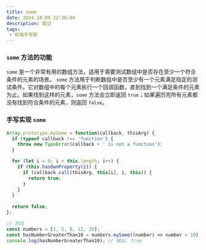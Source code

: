 ```yaml
---
title: some
date: 2024-10-09 22:38:04
description: 笔记
tags:
 - 前端手写题
---
```


### `some` 方法的功能

`some` 是一个非常有用的数组方法，适用于需要测试数组中是否存在至少一个符合条件的元素的场景。 `some` 方法用于判断数组中是否至少有一个元素满足指定的测试条件。它对数组中的每个元素执行一个回调函数，直到找到一个满足条件的元素为止。如果找到这样的元素，`some` 方法会立即返回 `true`；如果遍历完所有元素都没有找到符合条件的元素，则返回 `false`。

### 手写实现 `some`

```javascript
Array.prototype.mySome = function(callback, thisArg) {
  if (typeof callback !== 'function') {
    throw new TypeError(callback + ' is not a function');
  }

  for (let i = 0; i < this.length; i++) {
    if (this.hasOwnProperty(i)) {
      if (callback.call(thisArg, this[i], i, this)) {
        return true;
      }
    }
  }
  
  return false;
};

// 测试
const numbers = [1, 5, 8, 12, 20];
const hasNumberGreaterThan10 = numbers.mySome((number) => number > 10);
console.log(hasNumberGreaterThan10); // 输出: true
```

